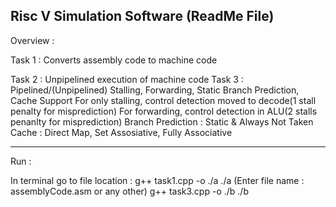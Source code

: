 Risc V Simulation Software (ReadMe File)
----------------------------------------------------------
Overview :

Task 1 : Converts assembly code to machine code

Task 2 : Unpipelined execution of machine code
Task 3 : Pipelined/(Unpipelined) Stalling, Forwarding, Static Branch Prediction, Cache Support 
For only stalling, control detection moved to decode(1 stall penalty for misprediction)
For forwarding, control detection in ALU(2 stalls penanlty for misprediction)
Branch Prediction : Static & Always Not Taken
Cache : Direct Map, Set Assosiative, Fully Associative

----------------------------------------------------------
Run :

In terminal go to file location :
g++ task1.cpp -o ./a
./a
(Enter file name : assemblyCode.asm or any other)
g++ task3.cpp -o ./b
./b
